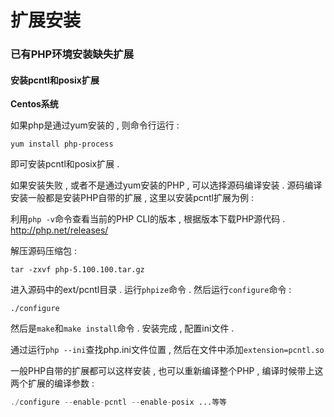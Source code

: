 # 扩展安装

### 已有PHP环境安装缺失扩展

#### 安装pcntl和posix扩展

**Centos系统**

如果php是通过yum安装的 , 则命令行运行 : 

```
yum install php-process
```

即可安装pcntl和posix扩展 . 

如果安装失败 , 或者不是通过yum安装的PHP , 可以选择源码编译安装 . 源码编译安装一般都是安装PHP自带的扩展 , 这里以安装pcntl扩展为例 : 

利用`php -v`命令查看当前的PHP CLI的版本 , 根据版本下载PHP源代码 . http://php.net/releases/

解压源码压缩包 : 

```
tar -zxvf php-5.100.100.tar.gz
```

进入源码中的ext/pcntl目录 . 运行`phpize`命令 . 然后运行`configure`命令 : 

```
./configure
```

然后是`make`和`make install`命令 . 安装完成 , 配置ini文件 . 

通过运行`php --ini`查找php.ini文件位置 , 然后在文件中添加`extension=pcntl.so`

一般PHP自带的扩展都可以这样安装 , 也可以重新编译整个PHP , 编译时候带上这两个扩展的编译参数 : 

```php
./configure --enable-pcntl --enable-posix ...等等
```



